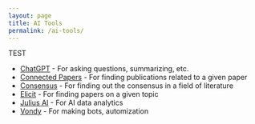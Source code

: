 ```yaml
---
layout: page
title: AI Tools
permalink: /ai-tools/
---
```


TEST

- [ChatGPT](https://chat.openai.com/) - For asking questions, summarizing, etc.
- [Connected Papers](https://www.connectedpapers.com/) - For finding publications related to a given paper
- [Consensus](https://consensus.app/) - For finding out the consensus in a field of literature
- [Elicit](https://elicit.com/?workflow=table-of-papers) - For finding papers on a given topic
- [Julius AI](https://julius.ai/) - For AI data analytics
- [Vondy](https://www.vondy.com/) - For making bots, automization
